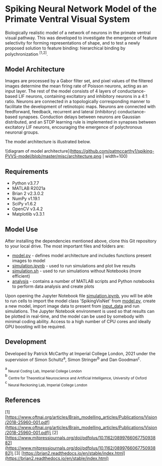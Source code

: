 # Spiking Neural Network Model of the Primate Ventral Visual System

Biologically realistic model of a network of neurons in the primate ventral visual pathway. This was developed to investigate the emergence of feature selectivity for forming representations of shape, and to test a newly proposed solution to feature binding: hierarchical binding by polychronization <sup>[1,2]</sup>.

## Model Architecture

Images are processed by a Gabor filter set, and pixel values of the filtered images determine the mean firing rate of Poisson neurons, acting as an input layer. The rest of the model consists of 4 layers of conductance-based LIF neurons, containing excitatory and inhibitory neurons in a 4:1 ratio. Neurons are connected in a topologically corresponding manner to facilitate the development of retinotopic maps. Neurons are connected with feedforward, feedback, recurrent and lateral (inhibitory) conductance-based synapses. Conduction delays between neurons are Gaussian distributed, and an STDP learning rule is implemented in synapses between excitatory LIF neurons, encouraging the emergence of polychronous neuronal groups. 

The model architecture is illustrated below.

![diagram of model architecture](https://github.com/patmccarthy1/spiking-PVVS-model/blob/master/misc/architecture.png | width=100)

## Requirements

* Python v3.7.7
* MATLAB R2021a
* Brian 2 v2.3.0.2
* NumPy v1.19.1
* SciPy v1.6.2
* OpenCV v3.4.2
* Matplotlib v3.3.1

## Model Use

After installing the dependencies mentioned above, clone this Git repository to your local drive. The most important files and folders are:

* [model.py](https://github.com/patmccarthy1/spiking-PVVS-model/blob/master/model.py) - defines model architecture and includes functions present images to model
* [simulation.ipynb](https://github.com/patmccarthy1/spiking-PVVS-model/blob/master/simulation.py) - used to run simulations and plot live results
* [simulation.sh](https://github.com/patmccarthy1/spiking-PVVS-model/blob/master/simulation.sh) - used to run simulations without Notebooks (more efficient) 
* [analysis](https://github.com/patmccarthy1/spiking-PVVS-model/blob/master/analysis) - contains a number of MATLAB scripts and Python notebooks to perform data analysis and create plots

Upon opening the Jupyter Notebook file [simulation.ipynb](https://github.com/patmccarthy1/spiking-PVVS-model/blob/master/simulation.py), you will be able to run cells to import the model class 'SpikingVisNet' from [model.py](https://github.com/patmccarthy1/spiking-PVVS-model/blob/master/model.py), create a new model, 
import image data to present from [input_data](https://github.com/patmccarthy1/spiking-PVVS-model/blob/master/input_data) and run simulations. The Jupyter Notebook environment is used so that results can be plotted in real-time, and the model can be used by somebody with minimal coding ability. Access to a high number of CPU cores and ideally GPU boosting will be required.

## Development
Developed by Patrick McCarthy at Imperial College London, 2021 under the supervision of Simon Schultz<sup>a</sup>, Simon Stringer<sup>b</sup> and Dan Goodman<sup>c</sup>.

<sup>a</sup> <sub>Neural Coding Lab, Imperial College London</sub>\
<sup>b</sup> <sub>Centre for Theoretical Neuroscience and Artificial Intelligence, University of Oxford</sub>\
<sup>c</sup> <sub>Neural Reckoning Lab, Imperial College London</sub>
## References

[1] [https://www.oftnai.org/articles/Brain_modelling_articles/Publications/Vision/2018-25960-001.pdf](https://www.oftnai.org/articles/Brain_modelling_articles/Publications/Vision/2018-25960-001.pdf)\
[2] [https://www.mitpressjournals.org/doi/pdfplus/10.1162/089976606775093882](https://www.mitpressjournals.org/doi/pdfplus/10.1162/089976606775093882)\
[3] [https://brian2.readthedocs.io/en/stable/index.html](https://brian2.readthedocs.io/en/stable/index.html)
